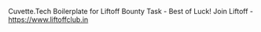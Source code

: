 Cuvette.Tech Boilerplate for Liftoff Bounty Task - Best of Luck!
Join Liftoff - https://www.liftoffclub.in
